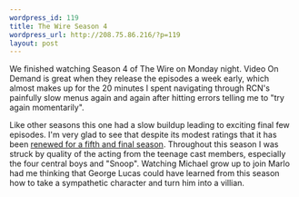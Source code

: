 ```yaml
--- 
wordpress_id: 119
title: The Wire Season 4
wordpress_url: http://208.75.86.216/?p=119
layout: post
---
```

We finished watching Season 4 of The Wire on Monday night. Video On Demand is great when they release the episodes a week early, which almost makes up for the 20 minutes I spent navigating through RCN's painfully slow menus again and again after hitting errors telling me to "try again momentarily".

Like other seasons this one had a slow buildup leading to exciting final few episodes. I'm very glad to see that despite its modest ratings that it has been <a href="http://www.variety.com/article/VR1117949949.html?categoryid=1417&amp;cs=1&amp;s=h&amp;p=0">renewed for a fifth and final season</a>. Throughout this season I was struck by quality of the acting from the teenage cast members, especially the four central boys and "Snoop". Watching Michael grow up to join Marlo had me thinking that George Lucas could have learned from this season how to take a sympathetic character and turn him into a villian.
